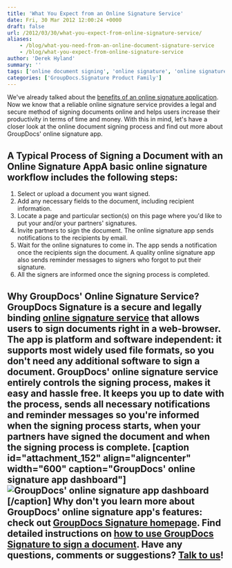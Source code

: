 ```yaml
---
title: 'What You Expect from an Online Signature Service'
date: Fri, 30 Mar 2012 12:00:24 +0000
draft: false
url: /2012/03/30/what-you-expect-from-online-signature-service/
aliases:
    - /blog/what-you-need-from-an-online-document-signature-service
    - /blog/what-you-expect-from-online-signature-service
author: 'Derek Hyland'
summary: ''
tags: ['online document signing', 'online signature', 'online signature service', 'sign documents online', 'zArchive']
categories: ['GroupDocs.Signature Product Family']
---
```


We've already talked about the [benefits of an online signature application](https://blog.groupdocs.com/why-use-online-signature-app). Now we know that a reliable online signature service provides a legal and secure method of signing documents online and helps users increase their productivity in terms of time and money. With this in mind, let's have a closer look at the online document signing process and find out more about GroupDocs' online signature app.

## A Typical Process of Signing a Document with an Online Signature AppA basic online signature workflow includes the following steps:

1.  Select or upload a document you want signed.
2.  Add any necessary fields to the document, including recipient information.
3.  Locate a page and particular section(s) on this page where you'd like to put your and/or your partners' signatures.
4.  Invite partners to sign the document. The online signature app sends notifications to the recipients by email.
5.  Wait for the online signatures to come in. The app sends a notification once the recipients sign the document. A quality online signature app also sends reminder messages to signers who forgot to put their signature.
6.  All the signers are informed once the signing process is completed.

## Why GroupDocs' Online Signature Service?GroupDocs Signature is a secure and legally binding [online signature service](http://groupdocs.com/apps/signature) that allows users to sign documents right in a web-browser. The app is platform and software independent: it supports most widely used file formats, so you don't need any additional software to sign a document. GroupDocs' online signature service entirely controls the signing process, makes it easy and hassle free. It keeps you up to date with the process, sends all necessary notifications and reminder messages so you're informed when the signing process starts, when your partners have signed the document and when the signing process is complete. \[caption id="attachment\_152" align="aligncenter" width="600" caption="GroupDocs' online signature app dashboard"\]![GroupDocs' online signature app dashboard](https://blog.groupdocs.com/wp-content/uploads/sites/4/2012/03/Customised-Signature-Dashboard_blog.png "GroupDocs' online signature app dashboard")\[/caption\] Why don't you learn more about GroupDocs' online signature app's features: check out [GroupDocs Signature homepage](http://groupdocs.com/apps/signature). Find detailed instructions on [how to use GroupDocs Signature to sign a document](https://blog.groupdocs.com/how-to-use-groupdocs-online-signature-app-to-sign-document). Have any questions, comments or suggestions? [Talk to us](http://groupdocs.com/corporate/contact-us)!





